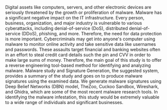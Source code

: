 Digital assets like computers, servers, and other electronic devices are seriously threatened by the growth or proliferation of malware. Malware has a significant negative impact on the IT infrastructure. Every person, business, organization, and major industry is vulnerable to various cyberattacks, including denial-of-service (DoS), distributed denial-of-service (DDoS), phishing, and more. Therefore, the need for data protection is more important. Cybercriminals may get into anyone's computer using malware to monitor online activity and take sensitive data like usernames and passwords. These assaults target financial and banking websites often in an effort to steal credit card details such the pin and CVV in order to make large sums of money. Therefore, the main goal of this study is to offer a reverse engineering tool-based method for identifying and analyzing malware. Malware study and Signature Generation, the suggested system, provides a summary of the study and goes on to produce malware signatures using the examined data. We generate malware signatures using Deep Belief Networks (DBN) model, TheZoo, Cuckoo Sandbox, Wireshark, and Ghidra, which are some of the most recent malware research tools. In identifying the malware infestation, this study would be extremely valuable to a wide range of individuals and significant businesses.
